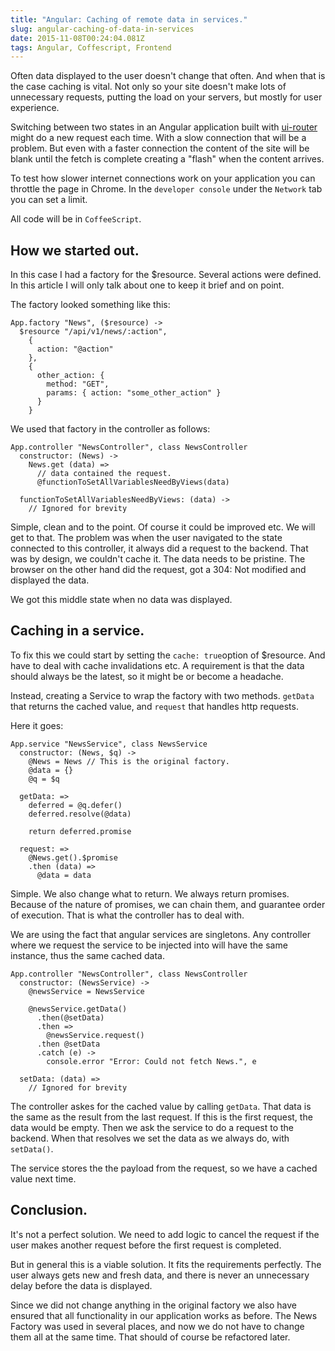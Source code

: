 ```yaml
---
title: "Angular: Caching of remote data in services."
slug: angular-caching-of-data-in-services
date: 2015-11-08T00:24:04.081Z
tags: Angular, Coffescript, Frontend
---
```


Often data displayed to the user doesn't change that often. And when that is the case caching is vital. Not only so your site doesn't make lots of unnecessary requests, putting the load on your servers, but mostly for user experience.

Switching between two states in an Angular application built with [ui-router](https://github.com/angular-ui/ui-router) might do a new request each time. With a slow connection that will be a problem. But even with a faster connection the content of the site will be blank until the fetch is complete creating a "flash" when the content arrives.

To test how slower internet connections work on your application you can throttle the page in Chrome. In the `developer console` under the `Network` tab you can set a limit.

All code will be in `CoffeeScript`.

## How we started out.
In this case I had a factory for the $resource. Several actions were defined. In this article I will only talk about one to keep it brief and on point.

The factory looked something like this:

```language-javascript
App.factory "News", ($resource) ->
  $resource "/api/v1/news/:action",
    {
      action: "@action"
    },
    {
      other_action: {
        method: "GET",
        params: { action: "some_other_action" }
      }
    }

```

We used that factory in the controller as follows:

```language-javascript
App.controller "NewsController", class NewsController
  constructor: (News) ->
    News.get (data) =>
      // data contained the request.
      @functionToSetAllVariablesNeedByViews(data)

  functionToSetAllVariablesNeedByViews: (data) ->
    // Ignored for brevity
```

Simple, clean and to the point. Of course it could be improved etc. We will get to that. The problem was when the user navigated to the state connected to this controller, it always did a request to the backend. That was by design, we couldn't cache it. The data needs to be pristine. The browser on the other hand did the request, got a 304: Not modified and displayed the data.

We got this middle state when no data was displayed.

## Caching in a service.
To fix this we could start by setting the `cache: true`option of $resource. And have to deal with cache invalidations etc. A requirement is that the data should always be the latest, so it might be or become a headache.

Instead, creating a Service to wrap the factory with two methods. `getData` that returns the cached value, and `request` that handles http requests.

Here it goes:
```language-javascript
App.service "NewsService", class NewsService
  constructor: (News, $q) ->
    @News = News // This is the original factory.
    @data = {}
    @q = $q

  getData: =>
    deferred = @q.defer()
    deferred.resolve(@data)

    return deferred.promise

  request: =>
    @News.get().$promise
    .then (data) =>
      @data = data

```
Simple. We also change what to return. We always return promises. Because of the nature of promises, we can chain them, and guarantee order of execution. That is what the controller has to deal with.

We are using the fact that angular services are singletons. Any controller where we request the service to be injected into will have the same instance, thus the same cached data.

```language-javascript
App.controller "NewsController", class NewsController
  constructor: (NewsService) ->
    @newsService = NewsService

    @newsService.getData()
      .then(@setData)
      .then =>
        @newsService.request()
      .then @setData
      .catch (e) ->
        console.error "Error: Could not fetch News.", e

  setData: (data) =>
    // Ignored for brevity
```

The controller askes for the cached value by calling `getData`. That data is the same as the result from the last request. If this is the first request, the data would be empty.
Then we ask the service to do a request to the backend. When that resolves we set the data as we always do, with `setData()`.

The service stores the the payload from the request, so we have a cached value next time.

## Conclusion.
It's not a perfect solution. We need to add logic to cancel the request if the user makes another request before the first request is completed.

But in general this is a viable solution. It fits the requirements perfectly. The user always gets new and fresh data, and there is never an unnecessary delay before the data is displayed.

Since we did not change anything in the original factory we also have ensured that all functionality in our application works as before. The News Factory was used in several places, and now we do not have to change them all at the same time. That should of course be refactored later.
